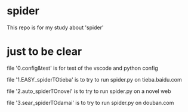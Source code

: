 # spider
This repo is for my study about 'spider'

# just to be clear
file '0.config&test' is for test of the vscode and python config

file '1.EASY_spiderTOtieba' is to try to run spider.py on tieba.baidu.com

file '2.auto_spiderTOnovel' is to try to  run spider.py on a novel web

file '3.sear_spiderTOdamai' is to try to run spider.py on douban.com
